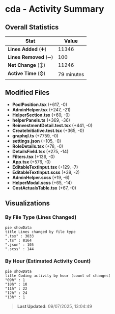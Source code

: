 # cda - Activity Summary 

## Overall Statistics

| Stat                   | Value                                                             |
| ---------------------- | ----------------------------------------------------------------- |
| **Lines Added** (➕)   | 11346                                          |
| **Lines Removed** (➖) | 100                                        |
| **Net Change** (↕)    | 11246                |
| **Active Time** (⌚)   | 79 minutes |


## Modified Files
- **PoolPosition.tsx** (+617, -0)
- **AdminHelper.tsx** (+247, -21)
- **HelperSection.tsx** (+60, -0)
- **helperPanels.ts** (+369, -36)
- **ReinvestmentDetail.test.tsx** (+441, -0)
- **CreateInitiative.test.tsx** (+365, -0)
- **graphql.ts** (+7759, -0)
- **settings.json** (+105, -0)
- **RoleDetails.tsx** (+78, -0)
- **DetailsField.tsx** (+275, -14)
- **Filters.tsx** (+136, -0)
- **App.tsx** (+576, -0)
- **EditableTextInput.tsx** (+129, -7)
- **EditableTextInput.scss** (+38, -2)
- **AdminHelper.scss** (+19, -6)
- **HelperModal.scss** (+65, -14)
- **CostActualsTable.tsx** (+67, -0)

## Visualizations

### By File Type (Lines Changed)

```mermaid
pie showData
title Lines changed by file type
".tsx" : 3033
".ts" : 8164
".json" : 105
".scss" : 144
```

### By Hour (Estimated Activity Count)

```mermaid
pie showData
title Coding activity by hour (count of changes)
"09h" : 1
"10h" : 10
"11h" : 22
"12h" : 24
"13h" : 1
```


> **Last Updated:** 09/07/2025, 13:04:49